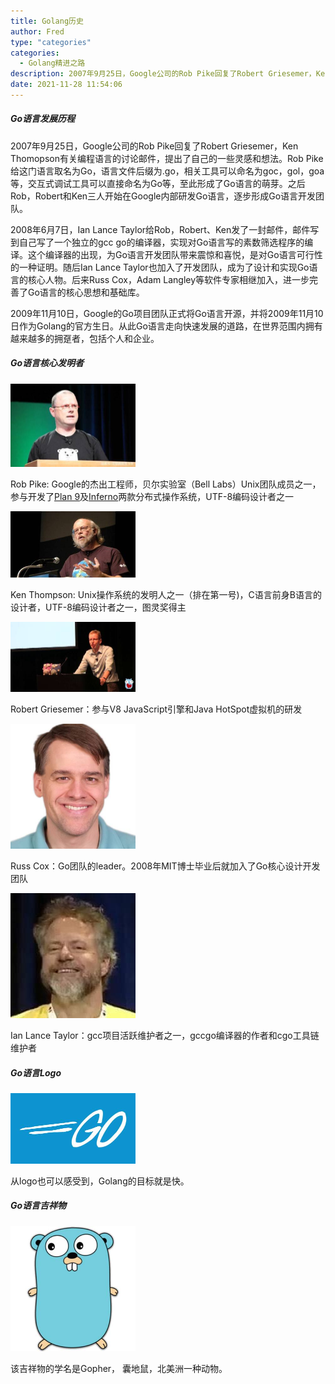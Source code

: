 ```yaml
---
title: Golang历史
author: Fred
type: "categories"
categories:
  - Golang精进之路
description: 2007年9月25日，Google公司的Rob Pike回复了Robert Griesemer，Ken Thomopson有关编程语言的讨论邮件，提出了自己的一些灵感和想法。Rob Pike给这门语言取名为Go，语言文件后缀为.go，相关工具可以命名为goc，gol，goa等，交互式调试工具可以直接命名为Go等，至此形成了Go语言的萌芽。之后Rob，Robert和Ken三人开始在Google内部研发Go语言，逐步形成Go语言开发团队。
date: 2021-11-28 11:54:06
---
```


##### Go语言发展历程

2007年9月25日，Google公司的Rob Pike回复了Robert Griesemer，Ken Thomopson有关编程语言的讨论邮件，提出了自己的一些灵感和想法。Rob Pike给这门语言取名为Go，语言文件后缀为.go，相关工具可以命名为goc，gol，goa等，交互式调试工具可以直接命名为Go等，至此形成了Go语言的萌芽。之后Rob，Robert和Ken三人开始在Google内部研发Go语言，逐步形成Go语言开发团队。

2008年6月7日，Ian Lance Taylor给Rob，Robert、Ken发了一封邮件，邮件写到自己写了一个独立的gcc go的编译器，实现对Go语言写的素数筛选程序的编译。这个编译器的出现，为Go语言开发团队带来震惊和喜悦，是对Go语言可行性的一种证明。随后Ian Lance Taylor也加入了开发团队，成为了设计和实现Go语言的核心人物。后来Russ Cox，Adam Langley等软件专家相继加入，进一步完善了Go语言的核心思想和基础库。

2009年11月10日，Google的Go项目团队正式将Go语言开源，并将2009年11月10日作为Golang的官方生日。从此Go语言走向快速发展的道路，在世界范围内拥有越来越多的拥趸者，包括个人和企业。

##### Go语言核心发明者

<img src="/assets/images/go/rob-pike.jpg" alt="rob-pike" style="zoom: 50%;" />

Rob Pike: Google的杰出工程师，贝尔实验室（Bell Labs）Unix团队成员之一，参与开发了[Plan 9](http://en.wikipedia.org/wiki/Plan_9_from_Bell_Labs)及[Inferno](http://en.wikipedia.org/wiki/Inferno_(operating_system))两款分布式操作系统，UTF-8编码设计者之一

<img src="/assets/images/go/ken-thompson.jpg" alt="ken-thompson" style="zoom: 50%;" />

Ken Thompson: Unix操作系统的发明人之一（排在第一号)，C语言前身B语言的设计者，UTF-8编码设计者之一，图灵奖得主

<img src="/assets/images/go/Robert Griesemer.jpg" alt="Robert Griesemer" style="zoom: 50%;" />

Robert Griesemer：参与V8 JavaScript引擎和Java HotSpot虚拟机的研发

<img src="/assets/images/go/Russ Cox.jpg" alt="Russ Cox" style="zoom: 50%;" />

Russ Cox：Go团队的leader。2008年MIT博士毕业后就加入了Go核心设计开发团队

<img src="/assets/images/go/ian lance taylor.jpg" alt="ian lance taylor" style="zoom:;" />

Ian Lance Taylor：gcc项目活跃维护者之一，gccgo编译器的作者和cgo工具链维护者

##### Go语言Logo

<img src="/assets/images/go/go-logo.jpg" alt="golang-logo" style="zoom:50%;" />

从logo也可以感受到，Golang的目标就是快。

##### Go语言吉祥物

<img src="/assets/images/go/golang-mascot.jpg" alt="golang-mascot" style="zoom:50%;" />





该吉祥物的学名是Gopher， 囊地鼠，北美洲一种动物。
